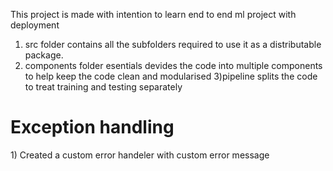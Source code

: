 This project is made with intention to learn end to end ml project with deployment
1) src folder contains all the subfolders required to use it as a distributable package.
2) components folder esentials devides the code into multiple components to help keep the code clean and modularised
3)pipeline splits the code to treat training and testing separately

<h1> Exception handling </h1>
    1) Created a custom error handeler with custom error message
